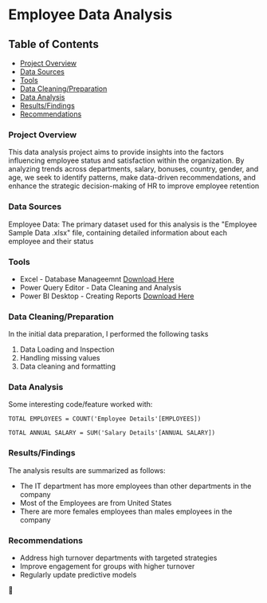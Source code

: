 # Employee Data Analysis

## Table of Contents

- [Project Overview](#project-overview)
- [Data Sources](#data-sources)
- [Tools](#tools)
- [Data Cleaning/Preparation](#data-cleaning/preparation)
- [Data Analysis](#data-analysis)
- [Results/Findings](#results/findings)
- [Recommendations](#recommendations)

### Project Overview

This data analysis project aims to provide insights into the factors influencing employee status and satisfaction within the organization. By analyzing trends across departments, salary, bonuses, country, gender, and age, we seek to identify patterns, make data-driven recommendations, and enhance the strategic decision-making of HR to improve employee retention

### Data Sources

Employee Data: The primary dataset used for this analysis is the "Employee Sample Data .xlsx" file, containing detailed information about each employee and their status

### Tools

- Excel - Database Manageemnt [Download Here](https://microsoft.com)
- Power Query Editor - Data Cleaning and Analysis
- Power BI Desktop - Creating Reports [Download Here](https://www.microsoft.com/en-us/download/details.aspx?id=58494)

### Data Cleaning/Preparation

In the initial data preparation, I performed the following tasks
1. Data Loading and Inspection
2. Handling missing values
3. Data cleaning and formatting

### Data Analysis

Some interesting code/feature worked with:

```dax
TOTAL EMPLOYEES = COUNT('Employee Details'[EMPLOYEES])
```
```dax
TOTAL ANNUAL SALARY = SUM('Salary Details'[ANNUAL SALARY])
```

### Results/Findings

The analysis results are summarized as follows:
- The IT department has more employees than other departments in the company
- Most of the Employees are from United States
- There are more females employees than males employees in the company

 ### Recommendations

- Address high turnover departments with targeted strategies
- Improve engagement for groups with higher turnover
- Regularly update predictive models

🙂



